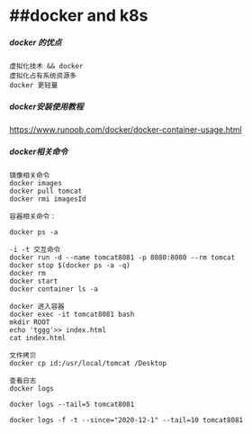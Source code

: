# ##docker and k8s







##### docker 的优点

```
虚拟化技术 && docker
虚拟化占有系统资源多
docker 更轻量
```



##### docker安装使用教程

https://www.runoob.com/docker/docker-container-usage.html



##### docker相关命令

```
镜像相关命令
docker images
docker pull tomcat
docker rmi imagesId

容器相关命令：

docker ps -a

-i -t 交互命令
docker run -d --name tomcat8081 -p 8080:8080 --rm tomcat
docker stop $(docker ps -a -q)
docker rm 
docker start
docker container ls -a

docker 进入容器
docker exec -it tomcat8081 bash
mkdir ROOT
echo 'tggg'>> index.html
cat index.html

文件拷贝
docker cp id:/usr/local/tomcat /Desktop

查看日志
docker logs

docker logs --tail=5 tomcat8081

docker logs -f -t --since="2020-12-1" --tail=10 tomcat8081




```

